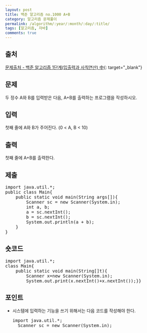 ```yaml
---
layout: post
title: 백준 알고리즘 no.1000 A+B
category: 알고리즘 문제풀이
permalink: /algorithm/:year/:month/:day/:title/
tags: [알고리즘, 자바]
comments: true
---
```


## 출처

[문제출처 - 백준 알고리즘 1단계(입출력과 사칙연산) 中](https://www.acmicpc.net/problem/1000){: target="\_blank"}

## 문제

두 정수 A와 B를 입력받은 다음, A+B를 출력하는 프로그램을 작성하시오.

## 입력

첫째 줄에 A와 B가 주어진다. (0 < A, B < 10)

## 출력

첫째 줄에 A+B를 출력한다.

## 제출

 <pre>
import java.util.*;
public class Main{
	public static void main(String args[]){
		Scanner sc = new Scanner(System.in);
		int a, b;
		a = sc.nextInt();
		b = sc.nextInt();
		System.out.println(a + b);
	}
}
</pre>

## 숏코드

<pre>
import java.util.*;
class Main{
    public static void main(String[]t){
        Scanner x=new Scanner(System.in);
        System.out.print(x.nextInt()+x.nextInt());}}
</pre>

## 포인트

- 시스템에 입력하는 기능을 쓰기 위해서는 다음 코드를 작성해야 한다.
    <pre>import java.util.*;
    Scanner sc = new Scanner(System.in);
  </pre>
